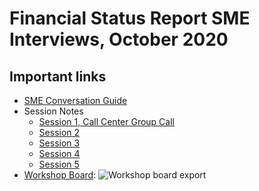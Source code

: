 # Financial Status Report SME Interviews, October 2020

## Important links

- [SME Conversation Guide](https://github.com/department-of-veterans-affairs/va.gov-team/blob/master/products/Debt%20Resolution/Financial-Status-Report/research/oct-2020/SME-conversation-guide.md)
- Session Notes 
  - [Session 1, Call Center Group Call](https://github.com/department-of-veterans-affairs/va.gov-team/blob/master/products/Debt%20Resolution/Financial-Status-Report/research/oct-2020/09292020-sme-workshop.md)
  - [Session 2](https://github.com/department-of-veterans-affairs/va.gov-team/blob/master/products/Debt%20Resolution/Financial-Status-Report/research/oct-2020/10022020-sme-workshop.pdf)
  - [Session 3](https://github.com/department-of-veterans-affairs/va.gov-team/blob/master/products/Debt%20Resolution/Financial-Status-Report/research/oct-2020/10032020-sme-workshop.pdf)
  - [Session 4](https://github.com/department-of-veterans-affairs/va.gov-team/blob/master/products/Debt%20Resolution/Financial-Status-Report/research/oct-2020/10052020-sme-workshop.pdf)
  - [Session 5]()
- [Workshop Board](https://app.mural.co/t/vsa8243/m/vsa8243/1601045280397/5d3484bea26739d32e6b9ce23d425718b4a22498):
![Workshop board export](https://github.com/department-of-veterans-affairs/va.gov-team/blob/master/products/Debt%20Resolution/Financial-Status-Report/assets/fsr-sme-breakdown.png)
